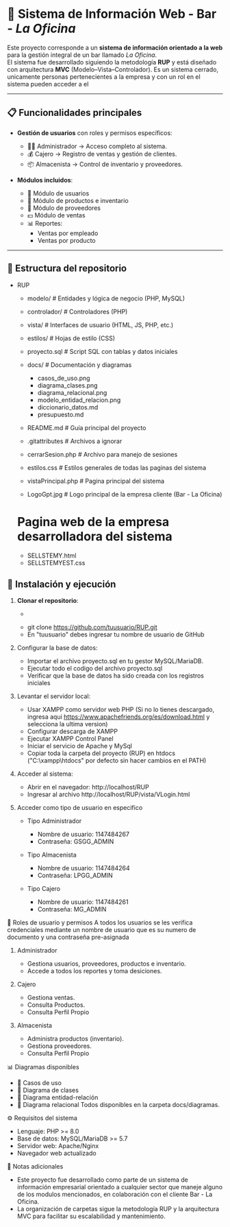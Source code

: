 # 🍻 Sistema de Información Web - Bar - *La Oficina*

Este proyecto corresponde a un **sistema de información orientado a la web** para la gestión integral de un bar llamado *La Oficina*.  
El sistema fue desarrollado siguiendo la metodología **RUP** y está diseñado con arquitectura **MVC** (Modelo–Vista–Controlador).
Es un sistema cerrado, unicamente personas pertenecientes a la empresa y con un rol en el sistema pueden acceder a el

---

## 📋 Funcionalidades principales

- **Gestión de usuarios** con roles y permisos específicos:
  - 👨‍💼 Administrador → Acceso completo al sistema.
  - 💰 Cajero → Registro de ventas y gestión de clientes.
  - 📦 Almacenista → Control de inventario y proveedores.

- **Módulos incluidos**:
  - 👥 Módulo de usuarios
  - 🛒 Módulo de productos e inventario
  - 🏢 Módulo de proveedores
  - 💵 Módulo de ventas
  - 📊 Reportes:
    - Ventas por empleado
    - Ventas por producto

---

## 📂 Estructura del repositorio

- RUP
  - modelo/ # Entidades y lógica de negocio (PHP, MySQL)
  - controlador/ # Controladores (PHP)
  - vista/ # Interfaces de usuario (HTML, JS, PHP, etc.)
  - estilos/ # Hojas de estilo (CSS)
  - proyecto.sql # Script SQL con tablas y datos iniciales

  - docs/ # Documentación y diagramas
    - casos_de_uso.png
    - diagrama_clases.png
    - diagrama_relacional.png
    - modelo_entidad_relacion.png
    - diccionario_datos.md
    - presupuesto.md

  - README.md # Guía principal del proyecto
  - .gitattributes # Archivos a ignorar
  - cerrarSesion.php # Archivo para manejo de sesiones
  - estilos.css # Estilos generales de todas las paginas del sistema
  - vistaPrincipal.php # Pagina principal del sistema
  - LogoGpt.jpg # Logo principal de la empresa cliente (Bar - La Oficina)

  # Pagina web de la empresa desarrolladora del sistema
  - SELLSTEMY.html
  - SELLSTEMYEST.css

## 🚀 Instalación y ejecución

1. **Clonar el repositorio**:
   - ```bash
   - git clone https://github.com/tuusuario/RUP.git
   - En "tuusuario" debes ingresar tu nombre de usuario de GitHub

2. Configurar la base de datos:
   - Importar el archivo proyecto.sql en tu gestor MySQL/MariaDB.
   - Ejecutar todo el codigo del archivo proyecto.sql
   - Verificar que la base de datos ha sido creada con los registros iniciales

3. Levantar el servidor local:
   - Usar XAMPP como servidor web PHP (Si no lo tienes descargado, ingresa aqui https://www.apachefriends.org/es/download.html y selecciona la ultima version)
   - Configurar descarga de XAMPP
   - Ejecutar XAMPP Control Panel
   - Iniciar el servicio de Apache y MySql
   - Copiar toda la carpeta del proyecto (RUP) en htdocs ("C:\xampp\htdocs" por defecto sin hacer cambios en el PATH)

4. Acceder al sistema:
   - Abrir en el navegador: http://localhost/RUP
   - Ingresar al archivo http://localhost/RUP/vista/VLogin.html

5. Acceder como tipo de usuario en especifico

   - Tipo Administrador
     - Nombre de usuario: 1147484267
     - Contraseña: GSGG_ADMIN

   - Tipo Almacenista
     - Nombre de usuario: 1147484264
     - Contraseña: LPGG_ADMIN

   - Tipo Cajero
     - Nombre de usuario: 1147484261
     - Contraseña: MG_ADMIN

👤 Roles de usuario y permisos
A todos los usuarios se les verifica credenciales mediante un nombre de usuario que es su numero de documento y una contraseña pre-asignada

1. Administrador
   - Gestiona usuarios, proveedores, productos e inventario.
   - Accede a todos los reportes y toma desiciones.

2. Cajero
   - Gestiona ventas.
   - Consulta Productos.
   - Consulta Perfil Propio

3. Almacenista
   - Administra productos (inventario).
   - Gestiona proveedores.
   - Consulta Perfil Propio

📊 Diagramas disponibles
   - 📌 Casos de uso
   - 📌 Diagrama de clases
   - 📌 Diagrama entidad-relación
   - 📌 Diagrama relacional
Todos disponibles en la carpeta docs/diagramas.

⚙️ Requisitos del sistema
   - Lenguaje: PHP >= 8.0
   - Base de datos: MySQL/MariaDB >= 5.7
   - Servidor web: Apache/Nginx
   - Navegador web actualizado

📝 Notas adicionales
   - Este proyecto fue desarrollado como parte de un sistema de información empresarial orientado a cualquier sector que maneje alguno de los modulos mencionados, en colaboración con el cliente Bar - La Oficina.
   - La organización de carpetas sigue la metodología RUP y la arquitectura MVC para facilitar su escalabilidad y mantenimiento.
